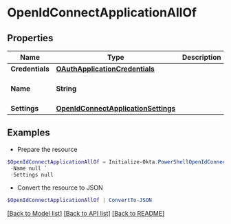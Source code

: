 # OpenIdConnectApplicationAllOf
## Properties

Name | Type | Description | Notes
------------ | ------------- | ------------- | -------------
**Credentials** | [**OAuthApplicationCredentials**](OAuthApplicationCredentials.md) |  | [optional] 
**Name** | **String** |  | [optional] [default to "oidc_client"]
**Settings** | [**OpenIdConnectApplicationSettings**](OpenIdConnectApplicationSettings.md) |  | [optional] 

## Examples

- Prepare the resource
```powershell
$OpenIdConnectApplicationAllOf = Initialize-Okta.PowerShellOpenIdConnectApplicationAllOf  -Credentials null `
 -Name null `
 -Settings null
```

- Convert the resource to JSON
```powershell
$OpenIdConnectApplicationAllOf | ConvertTo-JSON
```

[[Back to Model list]](../README.md#documentation-for-models) [[Back to API list]](../README.md#documentation-for-api-endpoints) [[Back to README]](../README.md)

